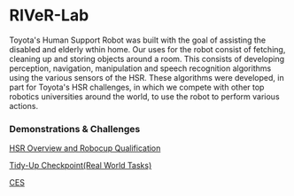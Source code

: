 # RIVeR-Lab

Toyota's Human Support Robot was built with the goal of assisting the disabled and elderly wthin home. Our uses for the robot consist of fetching, cleaning up and storing objects around a room. This consists of developing perception, navigation, manipulation and speech recognition algorithms using the various sensors of the HSR. These algorithms were developed, in part for Toyota's HSR challenges, in which we compete with other top robotics universities around the world, to use the robot to perform various actions. 


### Demonstrations & Challenges

[HSR Overview and Robocup Qualification](https://www.youtube.com/watch?v=BKl5_zznHdw)

[Tidy-Up Checkpoint(Real World Tasks)](https://drive.google.com/drive/u/0/folders/1h8myZTCJFdL-3PQT3B9aZJKfiBDQTa7m)

[CES](https://www.youtube.com/watch?v=kObJt-u8b94)
 
